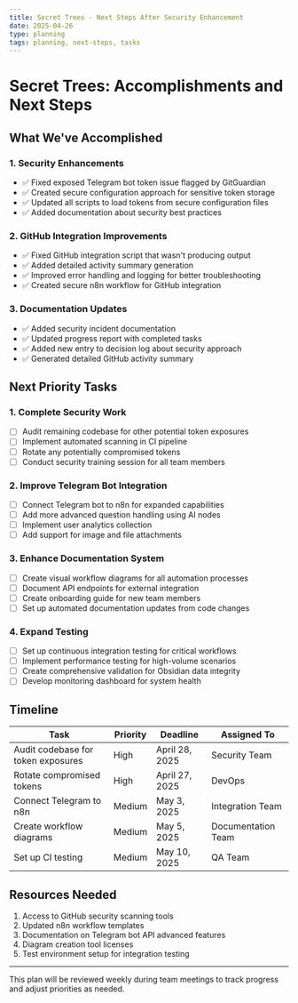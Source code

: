 ```yaml
---
title: Secret Trees - Next Steps After Security Enhancement
date: 2025-04-26
type: planning
tags: planning, next-steps, tasks
---
```


# Secret Trees: Accomplishments and Next Steps

## What We've Accomplished

### 1. Security Enhancements
- ✅ Fixed exposed Telegram bot token issue flagged by GitGuardian
- ✅ Created secure configuration approach for sensitive token storage
- ✅ Updated all scripts to load tokens from secure configuration files
- ✅ Added documentation about security best practices

### 2. GitHub Integration Improvements
- ✅ Fixed GitHub integration script that wasn't producing output
- ✅ Added detailed activity summary generation
- ✅ Improved error handling and logging for better troubleshooting
- ✅ Created secure n8n workflow for GitHub integration

### 3. Documentation Updates
- ✅ Added security incident documentation
- ✅ Updated progress report with completed tasks
- ✅ Added new entry to decision log about security approach
- ✅ Generated detailed GitHub activity summary

## Next Priority Tasks

### 1. Complete Security Work
- [ ] Audit remaining codebase for other potential token exposures
- [ ] Implement automated scanning in CI pipeline
- [ ] Rotate any potentially compromised tokens
- [ ] Conduct security training session for all team members

### 2. Improve Telegram Bot Integration
- [ ] Connect Telegram bot to n8n for expanded capabilities
- [ ] Add more advanced question handling using AI nodes
- [ ] Implement user analytics collection
- [ ] Add support for image and file attachments

### 3. Enhance Documentation System
- [ ] Create visual workflow diagrams for all automation processes
- [ ] Document API endpoints for external integration
- [ ] Create onboarding guide for new team members
- [ ] Set up automated documentation updates from code changes

### 4. Expand Testing
- [ ] Set up continuous integration testing for critical workflows
- [ ] Implement performance testing for high-volume scenarios
- [ ] Create comprehensive validation for Obsidian data integrity
- [ ] Develop monitoring dashboard for system health

## Timeline

| Task | Priority | Deadline | Assigned To |
|------|----------|----------|-------------|
| Audit codebase for token exposures | High | April 28, 2025 | Security Team |
| Rotate compromised tokens | High | April 27, 2025 | DevOps |
| Connect Telegram to n8n | Medium | May 3, 2025 | Integration Team |
| Create workflow diagrams | Medium | May 5, 2025 | Documentation Team |
| Set up CI testing | Medium | May 10, 2025 | QA Team |

## Resources Needed

1. Access to GitHub security scanning tools
2. Updated n8n workflow templates
3. Documentation on Telegram bot API advanced features
4. Diagram creation tool licenses
5. Test environment setup for integration testing

---

This plan will be reviewed weekly during team meetings to track progress and adjust priorities as needed. 